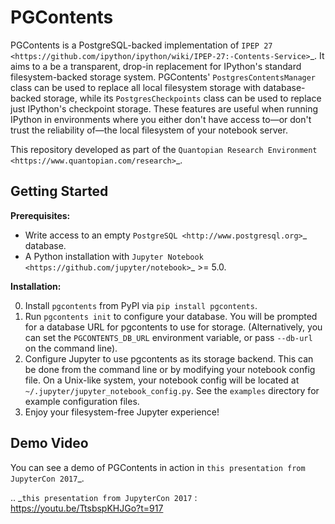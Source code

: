 PGContents
==========

PGContents is a PostgreSQL-backed implementation of `IPEP 27 <https://github.com/ipython/ipython/wiki/IPEP-27:-Contents-Service>`_.  It aims to a be a transparent, drop-in replacement for IPython's standard filesystem-backed storage system.  PGContents' `PostgresContentsManager` class can be used to replace all local filesystem storage with database-backed storage, while its `PostgresCheckpoints` class can be used to replace just IPython's checkpoint storage.  These features are useful when running IPython in environments where you either don't have access to—or don't trust the reliability of—the local filesystem of your notebook server.

This repository developed as part of the `Quantopian Research Environment <https://www.quantopian.com/research>`_.

Getting Started
---------------
**Prerequisites:**
 - Write access to an empty `PostgreSQL <http://www.postgresql.org>`_ database.
 - A Python installation with `Jupyter Notebook <https://github.com/jupyter/notebook>`_ >= 5.0.

**Installation:**

0. Install ``pgcontents`` from PyPI via ``pip install pgcontents``.
1. Run ``pgcontents init`` to configure your database.  You will be prompted for a database URL for pgcontents to use for storage.  (Alternatively, you can set the ``PGCONTENTS_DB_URL`` environment variable, or pass ``--db-url`` on the command line).
2. Configure Jupyter to use pgcontents as its storage backend.  This can be done from the command line or by modifying your notebook config file. On a Unix-like system, your notebook config will be located at ``~/.jupyter/jupyter_notebook_config.py``. See the ``examples`` directory for example configuration files.
3. Enjoy your filesystem-free Jupyter experience!

Demo Video
----------
You can see a demo of PGContents in action in `this presentation from JupyterCon 2017`_.

.. _`this presentation from JupyterCon 2017` : https://youtu.be/TtsbspKHJGo?t=917
